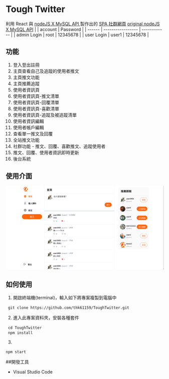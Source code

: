 # Tough Twitter
利用 React 與 [nodeJS X MySQL API ](https://github.com/thk61159/tough-twitter-API)製作出的 [SPA 社群網頁](https://thk61159.github.io/ToughTwitter/)
[original nodeJS X MySQL API]( https://github.com/sd880428/twitter-api-2020)
|        | account            | Password     |
| ------ | ----------------- | ------------ |
| admin Login  | root  | 12345678     |
| user Login | user1 | 12345678     |

## 功能
1. 登入登出註冊
2. 主頁查看自己及追蹤的使用者推文
3. 主頁推文功能
4. 主頁推薦追蹤
5. 使用者資訊頁
6. 使用者資訊頁-推文清單
7. 使用者資訊頁-回覆清單
8. 使用者資訊頁-喜歡清單
9. 使用者資訊頁-追蹤及被追蹤清單
10. 使用者資訊編輯
11. 使用者帳戶編輯
12. 查看單一推文及回覆
13. 全站推文功能
14. 社群功能 - 推文、回覆、喜歡推文、追蹤使用者
15. 推文、回覆、使用者資訊即時更新
16. 後台系統


## 使用介面
![alt 使用介面圖示](https://github.com/thk61159/ToughTwitter/blob/main/public/homepage.png?raw=true "首頁介面")


## 如何使用
1. 開啟終端機(terminal)，輸入如下將專案複製到電腦中
```shell
 git clone https://github.com/thk61159/ToughTwitter.git
```
2. 進入此專案資料夾，安裝各種套件
```shell
 cd ToughTwitter
 npm install
```
3. 
```shell
npm start
```

##開發工具
* Visual Studio Code 
